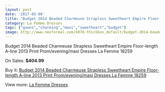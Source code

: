 ```yaml
---
layout: post
date: '2017-03-08'
title: "Budget 2014 Beaded Charmeuse Strapless Sweetheart Empire Floor-length A-line 2013 Print Prom/evening/maxi Dresses La Femme 18259"
category: La Femme Dresses
tags: ["gowns","charming","maxi","sweetheart","budget"]
image: http://www.neoformal.com/4978-thickbox_default/budget-2014-beaded-charmeuse-strapless-sweetheart-empire-floor-length-a-line-2013-print-prom-evening-maxi-dresses-la-femme-18259.jpg
---
```

Budget 2014 Beaded Charmeuse Strapless Sweetheart Empire Floor-length A-line 2013 Print Prom/evening/maxi Dresses La Femme 18259

On Sales: **$404.99**
<a href="https://www.neoformal.com/en/la-femme-dresses/1838-budget-2014-beaded-charmeuse-strapless-sweetheart-empire-floor-length-a-line-2013-print-prom-evening-maxi-dresses-la-femme-18259.html"><amp-img layout="responsive" width="600" height="600" src="//www.neoformal.com/4978-thickbox_default/budget-2014-beaded-charmeuse-strapless-sweetheart-empire-floor-length-a-line-2013-print-prom-evening-maxi-dresses-la-femme-18259.jpg" alt="Budget 2014 Beaded Charmeuse Strapless Sweetheart Empire Floor-length A-line 2013 Print Prom/evening/maxi Dresses La Femme 18259 0" /></a>
<a href="https://www.neoformal.com/en/la-femme-dresses/1838-budget-2014-beaded-charmeuse-strapless-sweetheart-empire-floor-length-a-line-2013-print-prom-evening-maxi-dresses-la-femme-18259.html"><amp-img layout="responsive" width="600" height="600" src="//www.neoformal.com/4979-thickbox_default/budget-2014-beaded-charmeuse-strapless-sweetheart-empire-floor-length-a-line-2013-print-prom-evening-maxi-dresses-la-femme-18259.jpg" alt="Budget 2014 Beaded Charmeuse Strapless Sweetheart Empire Floor-length A-line 2013 Print Prom/evening/maxi Dresses La Femme 18259 1" /></a>
<a href="https://www.neoformal.com/en/la-femme-dresses/1838-budget-2014-beaded-charmeuse-strapless-sweetheart-empire-floor-length-a-line-2013-print-prom-evening-maxi-dresses-la-femme-18259.html"><amp-img layout="responsive" width="600" height="600" src="//www.neoformal.com/4980-thickbox_default/budget-2014-beaded-charmeuse-strapless-sweetheart-empire-floor-length-a-line-2013-print-prom-evening-maxi-dresses-la-femme-18259.jpg" alt="Budget 2014 Beaded Charmeuse Strapless Sweetheart Empire Floor-length A-line 2013 Print Prom/evening/maxi Dresses La Femme 18259 2" /></a>

Buy it: [Budget 2014 Beaded Charmeuse Strapless Sweetheart Empire Floor-length A-line 2013 Print Prom/evening/maxi Dresses La Femme 18259](https://www.neoformal.com/en/la-femme-dresses/1838-budget-2014-beaded-charmeuse-strapless-sweetheart-empire-floor-length-a-line-2013-print-prom-evening-maxi-dresses-la-femme-18259.html "Budget 2014 Beaded Charmeuse Strapless Sweetheart Empire Floor-length A-line 2013 Print Prom/evening/maxi Dresses La Femme 18259")

View more: [La Femme Dresses](https://www.neoformal.com/en/16-la-femme-dresses "La Femme Dresses")
